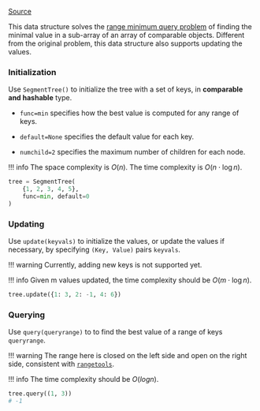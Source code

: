 [Source](https://github.com/chuanconggao/extratools/blob/master/extratools/segmenttree.py)

This data structure solves the [range minimum query problem](https://en.wikipedia.org/wiki/Range_minimum_query) of finding the minimal value in a sub-array of an array of comparable objects. Different from the original problem, this data structure also supports updating the values.

### Initialization

Use `SegmentTree()` to initialize the tree with a set of keys, in **comparable and hashable** type.

- `func=min` specifies how the best value is computed for any range of keys.

- `default=None` specifies the default value for each key.

- `numchild=2` specifies the maximum number of children for each node.

!!! info
    The space complexity is $O(n)$. The time complexity is $O(n \cdot \log n)$.

``` Python
tree = SegmentTree(
    {1, 2, 3, 4, 5},
    func=min, default=0
)
```

### Updating

Use `update(keyvals)` to initialize the values, or update the values if necessary, by specifying `(Key, Value)` pairs `keyvals`.

!!! warning
    Currently, adding new keys is not supported yet.

!!! info
    Given m values updated, the time complexity should be $O(m \cdot \log n)$.

``` Python
tree.update({1: 3, 2: -1, 4: 6})
```

### Querying

Use `query(queryrange)` to to find the best value of a range of keys `queryrange`.

!!! warning
    The range here is closed on the left side and open on the right side, consistent with [`rangetools`](../functions/rangetools).

!!! info
    The time complexity should be $O(log n)$.

``` Python
tree.query((1, 3))
# -1
```
